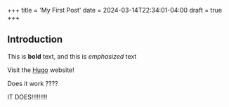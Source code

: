 +++
title = 'My First Post'
date = 2024-03-14T22:34:01-04:00
draft = true
+++

## Introduction
This is **bold** text, and this is *emphasized* text

Visit the [Hugo](https://gohugo.io) website!


Does it work ????



IT DOES!!!!!!!!!